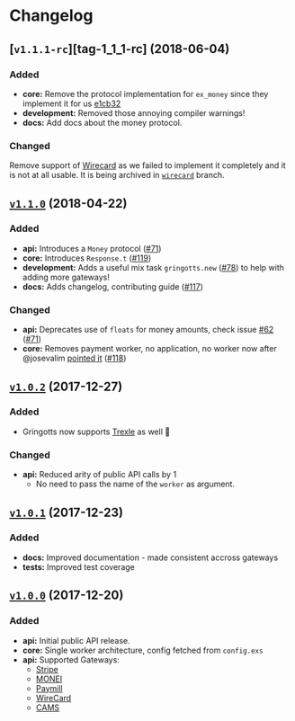 # Changelog

## [`v1.1.1-rc`][tag-1_1_1-rc] (2018-06-04)

### Added

* **core:** Remove the protocol implementation for `ex_money` since they
  implement it for us
  [e1cb32](https://github.com/kipcole9/money/commit/e1cb325a28a8318864ff1cbfbbb67574379a82c0)
* **development:** Removed those annoying compiler warnings!
* **docs:** Add docs about the money protocol.

### Changed

Remove support of [Wirecard](http://wirecard.com/) as we failed to implement it completely and it is
not at all usable. It is being archived in
[`wirecard`](https://github.com/aviabird/gringotts/tree/wirecard) branch.

## [`v1.1.0`][tag-1_1_0] (2018-04-22)

### Added

* **api:** Introduces a `Money` protocol ([#71][pr#71])
* **core:** Introduces `Response.t` ([#119][pr#91])
* **development:** Adds a useful mix task `gringotts.new` ([#78][pr#78]) to help
  with adding more gateways!
* **docs:** Adds changelog, contributing guide ([#117][pr#117])

### Changed

* **api:** Deprecates use of `floats` for money amounts, check issue
  [#62][iss#62] ([#71][pr#71])
* **core:** Removes payment worker, no application, no worker now after
  @josevalim [pointed it][joses-feedback] ([#118][pr#118])

[iss#62]: https://github.com/aviabird/gringotts/issues/62
[pr#71]: https://github.com/aviabird/gringotts/pulls/71
[pr#118]: https://github.com/aviabird/gringotts/pulls/118
[pr#91]: https://github.com/aviabird/gringotts/pulls/91
[pr#117]: https://github.com/aviabird/gringotts/pulls/117
[pr#78]:https://github.com/aviabird/gringotts/pulls/78
[pr#86]:https://github.com/aviabird/gringotts/pulls/86
[joses-feedback]:https://elixirforum.com/t/gringotts-a-complete-payment-library-for-elixir-and-phoenix-framework/11054/41

## [`v1.0.2`][tag-1_0_2] (2017-12-27)

### Added

* Gringotts now supports [Trexle](http://trexle.com/) as well :tada:

### Changed

* **api:** Reduced arity of public API calls by 1
  - No need to pass the name of the `worker` as argument.

## [`v1.0.1`][tag-1_0_1] (2017-12-23)

### Added

* **docs:** Improved documentation - made consistent accross gateways
* **tests:** Improved test coverage

## [`v1.0.0`][tag-1_0_0] (2017-12-20)

### Added

* **api:** Initial public API release.
* **core:** Single worker architecture, config fetched from `config.exs`
* **api:** Supported Gateways:
  - [Stripe](http://stripe.com/)
  - [MONEI](http://monei.net/)
  - [Paymill](https://www.paymill.com/en/)
  - [WireCard](http://wirecard.com/)
  - [CAMS](http://www.centralams.com/)

[tag-1_1_1_rc]: https://github.com/aviabird/gringotts/releases/tag/v1.1.1-rc
[tag-1_1_0]: https://github.com/aviabird/gringotts/compare/1.1.0...1.0.2
[tag-1_0_2]: https://github.com/aviabird/gringotts/compare/1.0.2...1.0.1
[tag-1_0_1]: https://github.com/aviabird/gringotts/compare/1.0.1...1.0.0
[tag-1_0_0]: https://github.com/aviabird/gringotts/releases/tag/v1.0.0
